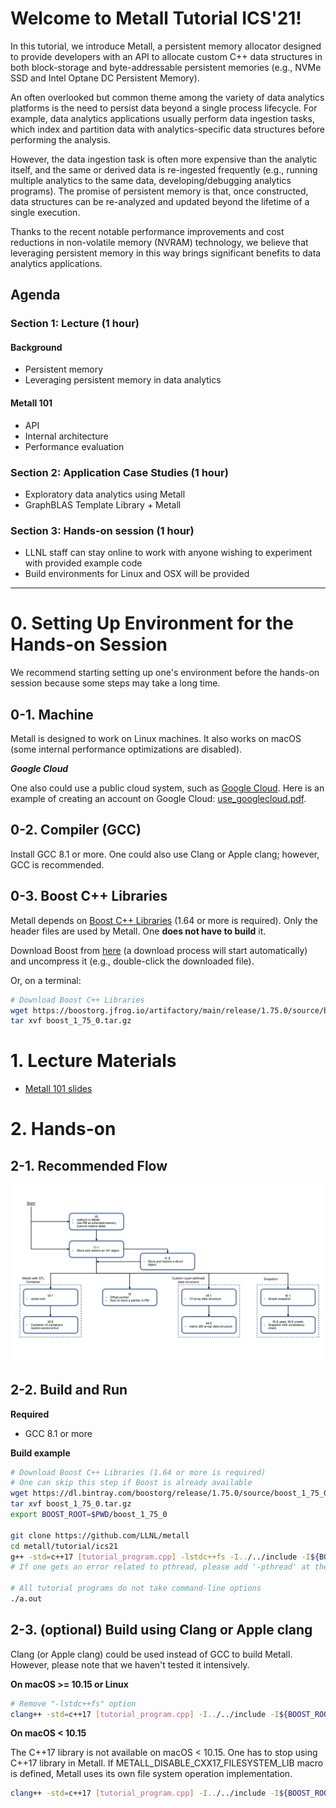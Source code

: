 # Welcome to Metall Tutorial ICS'21!

In this tutorial, we introduce Metall, a persistent memory allocator designed to provide developers with an API to allocate custom C++ data structures in both block-storage and byte-addressable persistent memories (e.g., NVMe SSD and Intel Optane DC Persistent Memory).

An often overlooked but common theme among the variety of data analytics platforms is the need to persist data beyond a single process lifecycle.
For example, data analytics applications usually perform data ingestion tasks, which index and partition data with analytics-specific data structures before performing the analysis.

However, the data ingestion task is often more expensive than the analytic itself, and the same or derived data is re-ingested frequently (e.g., running multiple analytics to the same data, developing/debugging analytics programs).
The promise of persistent memory is that, once constructed, data structures can be re-analyzed and updated beyond the lifetime of a single execution.

Thanks to the recent notable performance improvements and cost reductions in non-volatile memory (NVRAM) technology, we believe that leveraging persistent memory in this way brings significant benefits to data analytics applications.

## Agenda

### Section 1: Lecture (1 hour)
#### Background
- Persistent memory
- Leveraging persistent memory in data analytics

#### Metall 101
- API
- Internal architecture
- Performance evaluation

### Section 2: Application Case Studies  (1 hour)
- Exploratory data analytics using Metall
- GraphBLAS Template Library + Metall

### Section 3: Hands-on session  (1 hour)

- LLNL staff can stay online to work with anyone wishing to experiment with provided example code
- Build environments for Linux and OSX will be provided

---

# 0. Setting Up Environment for the Hands-on Session

We recommend starting setting up one's environment before
the hands-on session because some steps may take a long time.

## 0-1. Machine

Metall is designed to work on Linux machines.
It also works on macOS (some internal performance optimizations are disabled).


***Google Cloud***

One also could use a public cloud system, such as [Google Cloud](https://cloud.google.com/).
Here is an example of creating an account on Google Cloud: [use_googlecloud.pdf](use_googleclould.pdf).


## 0-2. Compiler (GCC)

Install GCC 8.1 or more. One could also use Clang or Apple clang; however, GCC is recommended.

## 0-3. Boost C++ Libraries

Metall depends on  [Boost C++ Libraries](https://www.boost.org/) (1.64 or more is required).
Only the header files are used by Metall.
One **does not have to build** it.

Download Boost from [here](https://boostorg.jfrog.io/artifactory/main/release/1.75.0/source/boost_1_75_0.tar.gz) (a download process will start automatically)
and uncompress it (e.g., double-click the downloaded file).

Or, on a terminal:
```bash
# Download Boost C++ Libraries
wget https://boostorg.jfrog.io/artifactory/main/release/1.75.0/source/boost_1_75_0.tar.gz
tar xvf boost_1_75_0.tar.gz
```

# 1. Lecture Materials

* [Metall 101 slides](metall_101.pdf)

# 2. Hands-on

## 2-1. Recommended Flow

![](tutorial_flow.png)


## 2-2. Build and Run

**Required**

- GCC 8.1 or more

**Build example**
```bash
# Download Boost C++ Libraries (1.64 or more is required)
# One can skip this step if Boost is already available
wget https://dl.bintray.com/boostorg/release/1.75.0/source/boost_1_75_0.tar.gz
tar xvf boost_1_75_0.tar.gz
export BOOST_ROOT=$PWD/boost_1_75_0

git clone https://github.com/LLNL/metall
cd metall/tutorial/ics21
g++ -std=c++17 [tutorial_program.cpp] -lstdc++fs -I../../include -I${BOOST_ROOT}
# If one gets an error related to pthread, please add '-pthread' at the end of the command above

# All tutorial programs do not take command-line options
./a.out
```


## 2-3. (optional) Build using Clang or Apple clang

Clang (or Apple clang) could be used instead of GCC to build Metall.
However, please note that we haven't tested it intensively.


**On macOS >= 10.15 or Linux**

```bash
# Remove "-lstdc++fs" option
clang++ -std=c++17 [tutorial_program.cpp] -I../../include -I${BOOST_ROOT}
```


**On macOS < 10.15**

The C++17 <filesystem> library is not available on macOS < 10.15.
One has to stop using C++17 <filesystem> library in Metall.
If METALL_DISABLE_CXX17_FILESYSTEM_LIB macro is defined, Metall uses its own file system operation implementation.

```bash
clang++ -std=c++17 [tutorial_program.cpp] -I../../include -I${BOOST_ROOT} -DMETALL_DISABLE_CXX17_FILESYSTEM_LIB
```